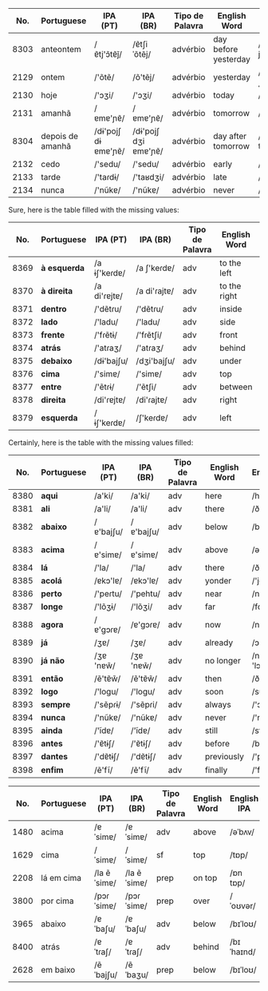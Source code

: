 
| No. | Portuguese | IPA (PT) | IPA (BR) | Tipo de Palavra | English Word | English IPA | Spanish Word | Spanish IPA |
|-----|------------|----------|----------|-----------------|--------------|-------------|--------------|-------------|
| 8303 | anteontem | /ɐ̃tj'ɔ̃tɐ̃j̃/ | /ɐ̃tʃiˈõtẽj/ | advérbio | day before yesterday | /deɪ bɪ'fɔr jɛstɚ'deɪ/ | anteayer | /antea'ʝeɾ/ |
| 2129 | ontem | /'õtẽ/ | /õ'tẽj/ | advérbio | yesterday | /'jɛstɚˌdeɪ/ | ayer | /a'ʝeɾ/ |
| 2130 | hoje | /'ɔʒi/ | /'ɔʒi/ | advérbio | today | /tə'deɪ/ | hoy | /hoj/ |
| 2131 | amanhã | /ɐmɐ'ɲɐ̃/ | /ɐmɐ'ɲɐ̃/ | advérbio | tomorrow | /tə'mɑroʊ/ | mañana | /ma'ɲana/ |
| 8304 | depois de amanhã | /dɨ'pojʃ dɨ ɐmɐ'ɲɐ̃/ | /dɨ'pojʃ dʒi ɐmɐ'ɲɐ̃/ | advérbio | day after tomorrow | /deɪ 'æftɚ tə'mɑroʊ/ | pasado mañana | /pa'saðo ma'ɲana/ |
| 2132 | cedo | /'sedu/ | /'sedu/ | advérbio | early | /'ɜrli/ | temprano | /tem'prano/ |
| 2133 | tarde | /'taɾdɨ/ | /'taʁdʒi/ | advérbio | late | /leɪt/ | tarde | /'tarðe/ |
| 2134 | nunca | /'nũkɐ/ | /'nũkɐ/ | advérbio | never | /'nɛvɚ/ | nunca | /'ŋunka/ |

Sure, here is the table filled with the missing values:

| No. | Portuguese | IPA (PT) | IPA (BR) | Tipo de Palavra | English Word | English IPA | Spanish Word | Spanish IPA |
|-----|------------|----------|----------|-----------------|--------------|-------------|--------------|-------------|
| 8369 | **à esquerda** | /a ɨʃ'keɾdɐ/ | /a ʃ'keɾdɐ/ | adv | to the left | /tu ðə lɛft/ | a la izquierda | /a la iθ'kjeɾða/ |
| 8370 | **à direita** | /a di'ɾɐjtɐ/ | /a di'ɾajtɐ/ | adv | to the right | /tu ðə raɪt/ | a la derecha | /a la ðe'ɾetʃa/ |
| 8371 | **dentro** | /'dẽtɾu/ | /'dẽtɾu/ | adv | inside | /ɪn'saɪd/ | dentro | /'dentɾo/ |
| 8372 | **lado** | /'ladu/ | /'ladu/ | adv | side | /saɪd/ | lado | /'laðo/ |
| 8373 | **frente** | /'fɾẽtɨ/ | /'fɾẽtʃi/ | adv | front | /frʌnt/ | frente | /'fɾente/ |
| 8374 | **atrás** | /'atɾaʒ/ | /'atɾaʒ/ | adv | behind | /bɪ'haɪnd/ | detrás | /dɛ'tɾas/ |
| 8375 | **debaixo** | /dɨ'bajʃu/ | /dʒi'bajʃu/ | adv | under | /'ʌndɚ/ | debajo | /de'ba.xo/ |
| 8376 | **cima** | /'simɐ/ | /'simɐ/ | adv | top | /tɒp/ | encima | /en'θima/ |
| 8377 | **entre** | /'ẽtɾɨ/ | /'ẽtʃi/ | adv | between | /bɪ'twin/ | entre | /'entɾe/ |
| 8378 | **direita** | /di'ɾɐjtɐ/ | /di'ɾajtɐ/ | adv | right | /raɪt/ | derecha | /ðe'ɾetʃa/ |
| 8379 | **esquerda** | /ɨʃ'keɾdɐ/ | /ʃ'keɾdɐ/ | adv | left | /lɛft/ | izquierda | /iθ'kjeɾða/ |



Certainly, here is the table with the missing values filled:

| No. | Portuguese | IPA (PT) | IPA (BR) | Tipo de Palavra | English Word | English IPA | Spanish Word | Spanish IPA |
|-----|------------|----------|----------|-----------------|--------------|-------------|--------------|-------------|
| 8380 | **aqui** | /a'ki/ | /a'ki/ | adv | here | /hɪr/ | aquí | /aˈki/ |
| 8381 | **ali** | /a'li/ | /a'li/ | adv | there | /ðɛr/ | allí | /a'ʎi/ |
| 8382 | **abaixo** | /ɐ'bajʃu/ | /ɐ'bajʃu/ | adv | below | /bɪ'loʊ/ | debajo | /de'ba.xo/ |
| 8383 | **acima** | /ɐ'simɐ/ | /ɐ'simɐ/ | adv | above | /ə'bʌv/ | encima | /en'θima/ |
| 8384 | **lá** | /'la/ | /'la/ | adv | there | /ðɛr/ | allí | /a'ʎi/ |
| 8385 | **acolá** | /ɐkɔ'lɐ/ | /ɐkɔ'lɐ/ | adv | yonder | /'jɑndɚ/ | allá | /a'ʎa/ |
| 8386 | **perto** | /'peɾtu/ | /'pehtu/ | adv | near | /nɪr/ | cerca | /'θeɾka/ |
| 8387 | **longe** | /'lõʒɨ/ | /'lõʒi/ | adv | far | /fɑr/ | lejos | /'lexos/ |
| 8388 | **agora** | /ɐ'ɡɔɾɐ/ | /ɐ'ɡɔɾɐ/ | adv | now | /naʊ/ | ahora | /a'ɣoɾa/ |
| 8389 | **já** | /ʒɐ/ | /ʒɐ/ | adv | already | /ɔl'rɛdi/ | ya | /ʝa/ |
| 8390 | **já não** | /ʒɐ 'nɐw̃/ | /ʒɐ 'nɐw̃/ | adv | no longer | /noʊ 'lɔŋɡɚ/ | ya no | /ʝa 'no/ |
| 8391 | **então** | /ẽ'tɐ̃w̃/ | /ẽ'tɐ̃w̃/ | adv | then | /ðɛn/ | entonces | /en'ton.ses/ |
| 8392 | **logo** | /'loɡu/ | /'loɡu/ | adv | soon | /sun/ | pronto | /'pɾonto/ |
| 8393 | **sempre** | /'sẽpɾɨ/ | /'sẽpɾi/ | adv | always | /'ɔl.weɪz/ | siempre | /sjem'pɾe/ |
| 8394 | **nunca** | /'nũkɐ/ | /'nũkɐ/ | adv | never | /'nɛvɚ/ | nunca | /'ŋunka/ |
| 8395 | **ainda** | /'ĩdɐ/ | /'ĩdɐ/ | adv | still | /stɪl/ | todavía | /toða'βi.a/ |
| 8396 | **antes** | /'ɐ̃tɨʃ/ | /'ɐ̃tɨʃ/ | adv | before | /bɪ'fɔɹ/ | antes | /'antes/ |
| 8397 | **dantes** | /'dɐ̃tɨʃ/ | /'dɐ̃tɨʃ/ | adv | previously | /'pri.vi.əs.li/ | antes | /'antes/ |
| 8398 | **enfim** | /ẽ'fĩ/ | /ẽ'fĩ/ | adv | finally | /'faɪ.nə.li/ | finalmente | /finaɫ'mẽn̪t̪e/ |




| No. | Portuguese | IPA (PT) | IPA (BR) | Tipo de Palavra | English Word | English IPA | Spanish Word | Spanish IPA |
|-----|------------|----------|----------|-----------------|--------------|-------------|--------------|-------------|
| 1480 | acima | /ɐˈsimɐ/ | /ɐˈsimɐ/ | adv | above | /əˈbʌv/ | encima | /enˈθima/ |
| 1629 | cima | /ˈsimɐ/ | /ˈsimɐ/ | sf | top | /tɒp/ | arriba | /aˈriva/ |
| 2208 | lá em cima | /la ẽ ˈsimɐ/ | /la ẽ ˈsimɐ/ | prep | on top | /ɒn tɒp/ | arriba | /aˈriva/ |
| 3800 | por cima | /pɔɾ ˈsimɐ/ | /pɔɾ ˈsimɐ/ | prep | over | /ˈoʊvər/ | por encima | /poɾ enˈθima/ |
| 3965 | abaixo | /ɐˈbaʃu/ | /ɐˈbaʃu/ | adv | below | /bɪˈloʊ/ | debajo | /deˈβa.xo/ |
| 8400 | atrás | /ɐˈtɾaʃ/ | /ɐˈtɾaʃ/ | adv | behind | /bɪˈhaɪnd/ | detrás | /deˈtɾas/ |
| 2628 | em baixo | /ẽ ˈbajʃu/ | /ẽ ˈbaʒu/ | prep | below | /bɪˈloʊ/ | abajo | /aˈβa.xo/ |
